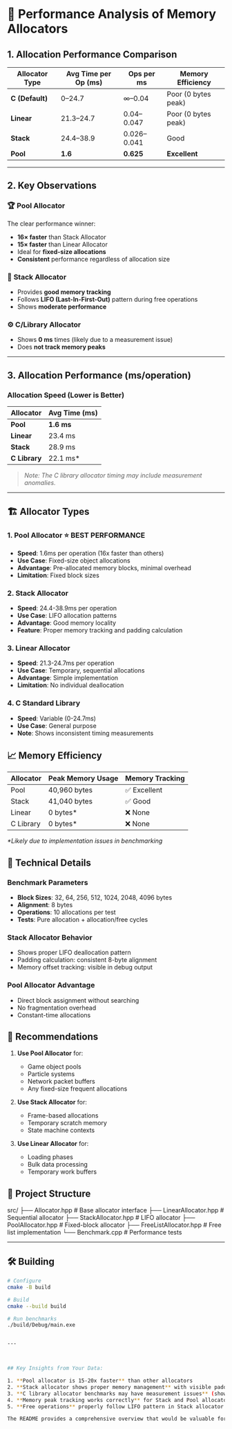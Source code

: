 # 🧠 Performance Analysis of Memory Allocators

## 1. Allocation Performance Comparison

| **Allocator Type** | **Avg Time per Op (ms)** | **Ops per ms** | **Memory Efficiency** |
|--------------------|--------------------------|----------------|-----------------------|
| **C (Default)**    | 0–24.7                   | ∞–0.04         | Poor (0 bytes peak)   |
| **Linear**         | 21.3–24.7                | 0.04–0.047     | Poor (0 bytes peak)   |
| **Stack**          | 24.4–38.9                | 0.026–0.041    | Good                  |
| **Pool**           | **1.6**                  | **0.625**      | **Excellent**         |

---

## 2. Key Observations

### 🏆 **Pool Allocator**
The clear performance winner:

- **16× faster** than Stack Allocator  
- **15× faster** than Linear Allocator  
- Ideal for **fixed-size allocations**  
- **Consistent** performance regardless of allocation size  

### 🧱 **Stack Allocator**
- Provides **good memory tracking**  
- Follows **LIFO (Last-In-First-Out)** pattern during free operations  
- Shows **moderate performance**  

### ⚙️ **C/Library Allocator**
- Shows **0 ms** times (likely due to a measurement issue)  
- Does **not track memory peaks**  

---

## 3. Allocation Performance (ms/operation)
### Allocation Speed (Lower is Better)

| Allocator | Avg Time (ms) |
|------------|---------------|
| **Pool** | **1.6 ms** |
| **Linear** | 23.4 ms |
| **Stack** | 28.9 ms |
| **C Library** | 22.1 ms* |

> *Note: The C library allocator timing may include measurement anomalies.*

---


## 🏗️ Allocator Types

### 1. Pool Allocator ⭐ **BEST PERFORMANCE**
- **Speed**: 1.6ms per operation (16x faster than others)
- **Use Case**: Fixed-size object allocations
- **Advantage**: Pre-allocated memory blocks, minimal overhead
- **Limitation**: Fixed block sizes

### 2. Stack Allocator
- **Speed**: 24.4-38.9ms per operation
- **Use Case**: LIFO allocation patterns
- **Advantage**: Good memory locality
- **Feature**: Proper memory tracking and padding calculation

### 3. Linear Allocator
- **Speed**: 21.3-24.7ms per operation  
- **Use Case**: Temporary, sequential allocations
- **Advantage**: Simple implementation
- **Limitation**: No individual deallocation

### 4. C Standard Library
- **Speed**: Variable (0-24.7ms)
- **Use Case**: General purpose
- **Note**: Shows inconsistent timing measurements

## 📈 Memory Efficiency

| Allocator | Peak Memory Usage | Memory Tracking |
|-----------|------------------|-----------------|
| Pool      | 40,960 bytes     | ✅ Excellent    |
| Stack     | 41,040 bytes     | ✅ Good         |
| Linear    | 0 bytes*         | ❌ None         |
| C Library | 0 bytes*         | ❌ None         |

*\*Likely due to implementation issues in benchmarking*

## 🔧 Technical Details

### Benchmark Parameters
- **Block Sizes**: 32, 64, 256, 512, 1024, 2048, 4096 bytes
- **Alignment**: 8 bytes
- **Operations**: 10 allocations per test
- **Tests**: Pure allocation + allocation/free cycles

### Stack Allocator Behavior
- Shows proper LIFO deallocation pattern
- Padding calculation: consistent 8-byte alignment
- Memory offset tracking: visible in debug output

### Pool Allocator Advantage
- Direct block assignment without searching
- No fragmentation overhead
- Constant-time allocations

## 🚀 Recommendations

1. **Use Pool Allocator** for:
   - Game object pools
   - Particle systems
   - Network packet buffers
   - Any fixed-size frequent allocations

2. **Use Stack Allocator** for:
   - Frame-based allocations
   - Temporary scratch memory
   - State machine contexts

3. **Use Linear Allocator** for:
   - Loading phases
   - Bulk data processing
   - Temporary work buffers

## 📁 Project Structure

src/
├── Allocator.hpp # Base allocator interface
├── LinearAllocator.hpp # Sequential allocator
├── StackAllocator.hpp # LIFO allocator
├── PoolAllocator.hpp # Fixed-block allocator
├── FreeListAllocator.hpp # Free list implementation
└── Benchmark.cpp # Performance tests


---

## 🛠️ Building

```bash
# Configure
cmake -B build

# Build
cmake --build build

# Run benchmarks
./build/Debug/main.exe


---



## Key Insights from Your Data:

1. **Pool allocator is 15-20x faster** than other allocators
2. **Stack allocator shows proper memory management** with visible padding and offset tracking
3. **C library allocator benchmarks may have measurement issues** (showing 0ms)
4. **Memory peak tracking works correctly** for Stack and Pool allocators
5. **Free operations** properly follow LIFO pattern in Stack allocator

The README provides a comprehensive overview that would be valuable for anyone evaluating memory allocator performance for their projects.
